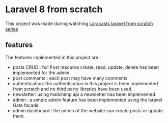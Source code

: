 # Laravel 8 from scratch

This project was made during
watching [Laracasts laravel from scratch series](https://laracasts.com/series/laravel-8-from-scratch)

## features

The features implemented in this project are :

* posts CRUD : full Post resource create, read, update, delete has been implemented for the admin.
* post comments : each post may have many comments.
* authentication: the authentication in this project is been implemented from scratch and no third party libraries have
  been used.
* newsletter:  using mailchimp api a newsletter has been implemented.
* admin : a simple admin feature has been implemented using the laravel Gate facade
* admin dashboard : the admin of the website can create posts or update them.

